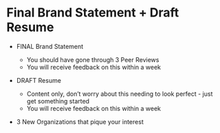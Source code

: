 # Final Brand Statement + Draft Resume 

- FINAL Brand Statement
  - You should have gone through 3 Peer Reviews
  - You will receive feedback on this within a week 

- DRAFT Resume
  - Content only, don’t worry about this needing to look perfect - just get something started 
  - You will receive feedback on this within a week

- 3 New Organizations that pique  your interest
